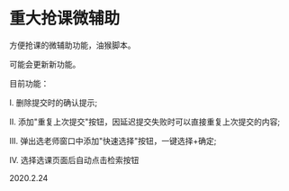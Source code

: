 # 重大抢课微辅助
方便抢课的微辅助功能，油猴脚本。

可能会更新新功能。

目前功能：

I. 删除提交时的确认提示; 

II. 添加"重复上次提交"按钮，因延迟提交失败时可以直接重复上次提交的内容; 

III. 弹出选老师窗口中添加"快速选择"按钮，一键选择+确定; 

IV. 选择选课页面后自动点击检索按钮


2020.2.24
